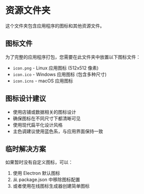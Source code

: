 # 资源文件夹

这个文件夹包含应用程序的图标和其他资源文件。

## 图标文件

为了完整的应用程序打包，您需要在此文件夹中放置以下图标文件：

- `icon.png` - Linux 应用图标 (512x512 像素)
- `icon.ico` - Windows 应用图标 (包含多种尺寸)
- `icon.icns` - macOS 应用图标

## 图标设计建议

- 使用店铺或数据相关的图标设计
- 确保图标在不同尺寸下都清晰可见
- 使用现代扁平化设计风格
- 主色调建议使用蓝色系，与应用界面保持一致

## 临时解决方案

如果暂时没有自定义图标，可以：
1. 使用 Electron 默认图标
2. 从 package.json 中移除图标配置
3. 或者使用在线图标生成器创建简单图标
